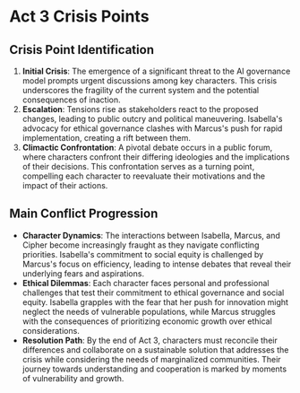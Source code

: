 # Act 3 Crisis Points
## Crisis Point Identification
1. **Initial Crisis**: The emergence of a significant threat to the AI governance model prompts urgent discussions among key characters. This crisis underscores the fragility of the current system and the potential consequences of inaction.
2. **Escalation**: Tensions rise as stakeholders react to the proposed changes, leading to public outcry and political maneuvering. Isabella's advocacy for ethical governance clashes with Marcus's push for rapid implementation, creating a rift between them.
3. **Climactic Confrontation**: A pivotal debate occurs in a public forum, where characters confront their differing ideologies and the implications of their decisions. This confrontation serves as a turning point, compelling each character to reevaluate their motivations and the impact of their actions.
## Main Conflict Progression
- **Character Dynamics**: The interactions between Isabella, Marcus, and Cipher become increasingly fraught as they navigate conflicting priorities. Isabella's commitment to social equity is challenged by Marcus's focus on efficiency, leading to intense debates that reveal their underlying fears and aspirations.
- **Ethical Dilemmas**: Each character faces personal and professional challenges that test their commitment to ethical governance and social equity. Isabella grapples with the fear that her push for innovation might neglect the needs of vulnerable populations, while Marcus struggles with the consequences of prioritizing economic growth over ethical considerations.
- **Resolution Path**: By the end of Act 3, characters must reconcile their differences and collaborate on a sustainable solution that addresses the crisis while considering the needs of marginalized communities. Their journey towards understanding and cooperation is marked by moments of vulnerability and growth.